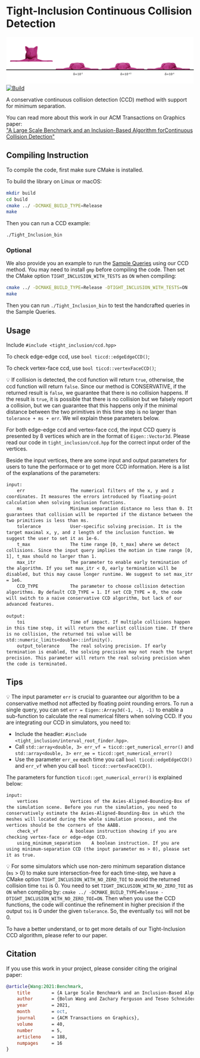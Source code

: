 # Tight-Inclusion Continuous Collision Detection
![](./fig/line-search.jpg)
[![Build](https://github.com/Continuous-Collision-Detection/Tight-Inclusion/actions/workflows/continuous.yml/badge.svg)](https://github.com/Continuous-Collision-Detection/Tight-Inclusion/actions/workflows/continuous.yml)

A conservative continuous collision detection (CCD) method with support for minimum separation.

You can read more about this work in our ACM Transactions on Graphics paper:<br>
["A Large Scale Benchmark and an Inclusion-Based Algorithm forContinuous Collision Detection"](https://continuous-collision-detection.github.io/tight_inclusion/)

## Compiling Instruction

To compile the code, first make sure CMake is installed.

To build the library on Linux or macOS:
```sh
mkdir build
cd build
cmake ../ -DCMAKE_BUILD_TYPE=Release
make
```
Then you can run a CCD example:
```bash
./Tight_Inclusion_bin
```

### Optional

We also provide you an example to run the [Sample Queries](https://github.com/Continuous-Collision-Detection/Sample-Queries) using our CCD method. You may need to install `gmp` before compiling the code. Then set the CMake option `TIGHT_INCLUSION_WITH_TESTS` as `ON` when compiling:
```sh
cmake ../ -DCMAKE_BUILD_TYPE=Release -DTIGHT_INCLUSION_WITH_TESTS=ON
make
```
Then you can run `./Tight_Inclusion_bin` to test the handcrafted queries in the Sample Queries.
## Usage
Include `#include <tight_inclusion/ccd.hpp>`

To check edge-edge ccd, use `bool ticcd::edgeEdgeCCD()`;

To check vertex-face ccd, use `bool ticcd::vertexFaceCCD()`;

💡 If collision is detected, the ccd function will return `true`, otherwise, the ccd function will return `false`. Since our method is CONSERVATIVE, if the returned result is `false`, we guarantee that there is no collision happens. If the result is `true`, it is possible that there is no collision but we falsely report a collision, but we can guarantee that this happens only if the minimal distance between the two primitives in this time step is no larger than `tolerance + ms + err`. We wil explain these parameters below.  

For both edge-edge ccd and vertex-face ccd, the input CCD query is presented by 8 vertices which are in the format of `Eigen::Vector3d`. Please read our code in `tight_inclusion/ccd.hpp` for the correct input order of the vertices.

Beside the input vertices, there are some input and output parameters for users to tune the performace or to get more CCD information. Here is a list of the explanations of the parameters:

```
input:
    err                 The numerical filters of the x, y and z coordinates. It measures the errors introduced by floating-point calculation when solving inclusion functions.
    ms                  Minimum separation distance no less than 0. It guarantees that collision will be reported if the distance between the two primitives is less than ms.
    tolerance           User-specific solving precision. It is the target maximal x, y, and z length of the inclusion function. We suggest the user to set it as 1e-6.
    t_max               The time range [0, t_max] where we detect collisions. Since the input query implies the motion in time range [0, 1], t_max should no larger than 1.
    max_itr             The parameter to enable early termination of the algorithm. If you set max_itr < 0, early termination will be disabled, but this may cause longer runtime. We suggest to set max_itr = 1e6.
    CCD_TYPE            The parameter to choose collision detection algorithms. By default CCD_TYPE = 1. If set CCD_TYPE = 0, the code will switch to a naive conservative CCD algorithm, but lack of our advanced features.

output:
    toi                 Time of impact. If multiple collisions happen in this time step, it will return the earlist collision time. If there is no collision, the returned toi value will be std::numeric_limits<double>::infinity().
    output_tolerance    The real solving precision. If early termination is enabled, the solving precision may not reach the target precision. This parameter will return the real solving precision when the code is terminated.
```
## Tips
💡 The input parameter `err` is crucial to guarantee our algorithm to be a conservative method not affected by floating point rounding errors. To run a single query, you can set `err = Eigen::Array3d(-1, -1, -1)` to enable a sub-function to calculate the real numerical filters when solving CCD. If you are integrating our CCD in simulators, you need to:

- Include the headler: `#include <tight_inclusion/interval_root_finder.hpp>`.
- Call `std::array<double, 3> err_vf = ticcd::get_numerical_error()` and `std::array<double, 3> err_ee = ticcd::get_numerical_error()`
- Use the parameter `err_ee` each time you call `bool ticcd::edgeEdgeCCD()` and `err_vf` when you call `bool ticcd::vertexFaceCCD()`.

The parameters for function `ticcd::get_numerical_error()` is explained below:
```
input:
    vertices            Vertices of the Axies-Aligned-Bounding-Box of the simulation scene. Before you run the simulation, you need to conservatively estimate the Axies-Aligned-Bounding-Box in which the meshes will located during the whole simulation process, and the vertices should be the corners of the AABB.
    check_vf            A boolean instruction showing if you are checking vertex-face or edge-edge CCD.
    using_minimum_separation    A boolean instruction. If you are using minimum-separation CCD (the input parameter ms > 0), please set it as true.

```
💡 For some simulators which use non-zero minimum separation distance (`ms` > 0) to make sure intersection-free for each time-step, we have a CMake option `TIGHT_INCLUSION_WITH_NO_ZERO_TOI` to avoid the returned collision time `toi` is 0. You need to set `TIGHT_INCLUSION_WITH_NO_ZERO_TOI` as `ON` when compiling by: `cmake ../ -DCMAKE_BUILD_TYPE=Release -DTIGHT_INCLUSION_WITH_NO_ZERO_TOI=ON`. Then when you use the CCD functions, the code will continue the refinement in higher precision if the output `toi` is 0 under the given `tolerance`. So, the eventually `toi` will not be 0.

To have a better understand, or to get more details of our Tight-Inclusion CCD algorithm, please refer to our paper.

## Citation

If you use this work in your project, please consider citing the original paper:

```bibtex
@article{Wang:2021:Benchmark,
    title        = {A Large Scale Benchmark and an Inclusion-Based Algorithm for Continuous Collision Detection},
    author       = {Bolun Wang and Zachary Ferguson and Teseo Schneider and Xin Jiang and Marco Attene and Daniele Panozzo},
    year         = 2021,
    month        = oct,
    journal      = {ACM Transactions on Graphics},
    volume       = 40,
    number       = 5,
    articleno    = 188,
    numpages     = 16
}
```
